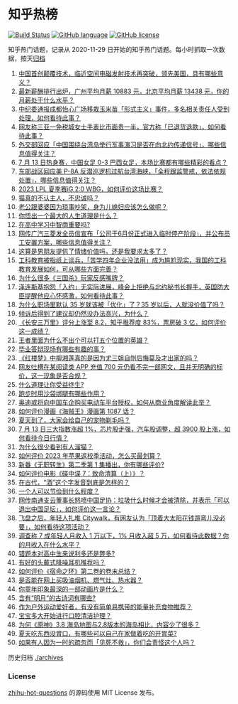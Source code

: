 # 知乎热榜
[![Build Status](https://github.com/ToWeLong/zhihu-hot-questions/workflows/CI/badge.svg)](https://github.com/ToWeLong/zhihu-hot-questions/actions)
[![GitHub language](https://img.shields.io/badge/language-golang-orange.svg)](https://golang.org/)
[![GitHub license](https://img.shields.io/github/license/ToWeLong/zhihu-hot-questions)](https://github.com/ToWeLong/zhihu-hot-questions/blob/main/LICENSE)

知乎热门话题，记录从 2020-11-29 日开始的知乎热门话题。每小时抓取一次数据，按天[归档](./archives)

<!-- BEGIN -->

1. [中国首创颠覆技术，临近空间电磁发射技术再突破，领先美国，具有哪些意义？](https://www.zhihu.com/question/611818563)
1. [最新薪酬排行出炉，广州平均月薪 10883 元，北京平均月薪 13438 元，你的月薪处于什么水平？](https://www.zhihu.com/question/611878141)
1. [中纪委通报成都怡心广场移栽玉米苗「形式主义」事件，多名相关责任人受到处理，如何看待此事？](https://www.zhihu.com/question/611684708)
1. [网友称三亚一免税城女士手表比市面贵一半，官方称「已退货退款」，如何看待此事？](https://www.zhihu.com/question/611342533)
1. [外交部回应「中国围绕台湾岛举行军事演习是否在向北约传递信号」，哪些信息值得关注？](https://www.zhihu.com/question/611908097)
1. [7 月 13 日热身赛，中国女足 0-3 巴西女足，本场比赛都有哪些精彩的看点？](https://www.zhihu.com/question/611886177)
1. [东部战区回应美 P-8A 反潜巡逻机过航台湾海峡，「全程跟监警戒，依法依规处置」，哪些信息值得关注？](https://www.zhihu.com/question/611919065)
1. [2023 LPL 夏季赛iG 2:0 WBG，如何评价这场比赛？](https://www.zhihu.com/question/611909040)
1. [猫真的不认主人，不忠诚吗？](https://www.zhihu.com/question/284431273)
1. [老公跟婆婆因为琐事吵架，身为儿媳妇应该怎么做呢？](https://www.zhihu.com/question/611433433)
1. [你悟出一个最大的人生道理是什么？](https://www.zhihu.com/question/563871532)
1. [在高中学习中智商重要吗?](https://www.zhihu.com/question/607072581)
1. [网传广汽三菱发全员信宣布「公司于6月份正式进入临时停产阶段」，并公布员工安置方案，哪些信息值得关注？](https://www.zhihu.com/question/611879770)
1. [这算是男朋友提供了情绪价值吗，还是我要求太多了？](https://www.zhihu.com/question/610790036)
1. [工科教育被指纸上谈兵，「苦学四年企业没法用」成为尴尬现实，我国的工科教育发展如何，可从哪些方面完善？](https://www.zhihu.com/question/611861799)
1. [为什么很多《三国杀》玩家反感嘴牌？](https://www.zhihu.com/question/316982495)
1. [泽连斯基抱怨「入约」无实际进展，峰会上拒绝与北约秘书长握手，英国防大臣提醒他应心怀感激，如何看待此事？](https://www.zhihu.com/question/611856980)
1. [为什么职场里默认 35 岁就该被「优化」了？35 岁以后，人就没价值了吗？](https://www.zhihu.com/question/611694440)
1. [倾诉后得到了建议却仍然没办法高兴，为什么？](https://www.zhihu.com/question/601879772)
1. [《长安三万里》评分上涨至 8.2，知乎推荐度 83%，票房破 3 亿，如何评价这一成绩？](https://www.zhihu.com/question/611296005)
1. [王者里面为什么不出个可以打五个位置的英雄？](https://www.zhihu.com/question/611308128)
1. [毕业答辩现场有哪些有趣的事？](https://www.zhihu.com/question/20638692)
1. [《红楼梦》中柳湘莲真的是因为尤三姐自刎后悔莫及才出家的吗？](https://www.zhihu.com/question/496836703)
1. [网友吐槽在某阅读类 APP 充值 700 元仍看不完一部网文，且并无明确的标价，这一现象是否合规？](https://www.zhihu.com/question/611700839)
1. [什么道理让你受益终生?](https://www.zhihu.com/question/604851213)
1. [跑步时用沙袋绑腿有哪些作用？](https://www.zhihu.com/question/609793857)
1. [奥迪或将向中国车企购买电动车平台授权，如何从商业角度解读此举？](https://www.zhihu.com/question/611334912)
1. [如何评价漫画《海贼王》漫画第 1087 话？](https://www.zhihu.com/question/611753748)
1. [夏天到了，大家会给自己的宠物剃毛吗？](https://www.zhihu.com/question/610021526)
1. [7 月 13 日三大指数涨超 1%，芯片股走强，汽车股调整，超 3900 股上涨，如何看待今日行情？](https://www.zhihu.com/question/611860786)
1. [为什么很少看到有人溜猫？](https://www.zhihu.com/question/543548728)
1. [如何评价 2023 年苹果返校季活动，怎么买最划算？](https://www.zhihu.com/question/611873078)
1. [新番《无职转生》第二季第 1 集播出，你有哪些评价?](https://www.zhihu.com/question/611250954)
1. [如何评价电影《碟中谍 7：致命清算（上）》？](https://www.zhihu.com/question/608510533)
1. [在古代，“酒”这个字发音到底是怎样的？](https://www.zhihu.com/question/611478415)
1. [一个人可以节俭到什么程度？](https://www.zhihu.com/question/301201332)
1. [网传南通支云董事长怒喷中国足协：垃圾什么时候才会被清除，并表示「可以退出中国足坛」，如何评价这一言论？](https://www.zhihu.com/question/611876424)
1. [飞盘之后，年轻人扎堆 Citywalk，有网友认为「顶着大太阳花钱遛弯儿没必要」，如何看待这项活动？](https://www.zhihu.com/question/611705071)
1. [调查称 7 成年轻人月收入 1 万以下，1% 月收入超 5 万，如何看待此数据？你的月收入在什么水平？](https://www.zhihu.com/question/611703189)
1. [错题本对高中生来说利多还是弊多?](https://www.zhihu.com/question/611315083)
1. [有好的头戴式降噪耳机推荐吗？](https://www.zhihu.com/question/607044201)
1. [如何评价《宿命之环》第二卷的卷末总结？](https://www.zhihu.com/question/611776520)
1. [是否能在网上买吸油烟机、燃气灶、热水器？](https://www.zhihu.com/question/271307525)
1. [你童年印象最深的一部动画片是什么？](https://www.zhihu.com/question/611043450)
1. [含有“明月”的古诗词有哪些?](https://www.zhihu.com/question/606515816)
1. [作为户外运动爱好者，有没有简单易携带的能量补充食物推荐？](https://www.zhihu.com/question/610391656)
1. [宝宝多大开始进行口腔清洁护理？](https://www.zhihu.com/question/359821146)
1. [为何《原神》3.8 海岛地图与2.8版本的海岛相比，内容少了很多？](https://www.zhihu.com/question/611308656)
1. [夏天吃东西没胃口，有哪些可以自己在家做着吃的开胃菜?](https://www.zhihu.com/question/608059126)
1. [如果有人因为一时的疏忽而「见死不救」，你们会责怪这个人吗？](https://www.zhihu.com/question/611773533)

<!-- END -->

历史归档 [./archives](./archives)


### License
[zhihu-hot-questions](https://github.com/towelong/zhihu-hot-questions) 的源码使用 MIT License 发布。